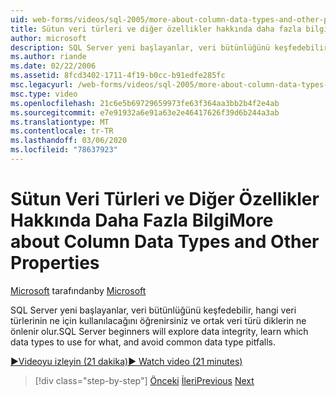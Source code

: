 ```yaml
---
uid: web-forms/videos/sql-2005/more-about-column-data-types-and-other-properties
title: Sütun veri türleri ve diğer özellikler hakkında daha fazla bilgi | Microsoft Docs
author: microsoft
description: SQL Server yeni başlayanlar, veri bütünlüğünü keşfedebilir, hangi veri türlerinin ne için kullanılacağını öğrenirsiniz ve ortak veri türü diklerin ne önlenir olur.
ms.author: riande
ms.date: 02/22/2006
ms.assetid: 8fcd3402-1711-4f19-b0cc-b91edfe285fc
msc.legacyurl: /web-forms/videos/sql-2005/more-about-column-data-types-and-other-properties
msc.type: video
ms.openlocfilehash: 21c6e5b69729659973fe63f364aa3bb2b4f2e4ab
ms.sourcegitcommit: e7e91932a6e91a63e2e46417626f39d6b244a3ab
ms.translationtype: MT
ms.contentlocale: tr-TR
ms.lasthandoff: 03/06/2020
ms.locfileid: "78637923"
---
```

# <a name="more-about-column-data-types-and-other-properties"></a><span data-ttu-id="1c389-103">Sütun Veri Türleri ve Diğer Özellikler Hakkında Daha Fazla Bilgi</span><span class="sxs-lookup"><span data-stu-id="1c389-103">More about Column Data Types and Other Properties</span></span>

<span data-ttu-id="1c389-104">[Microsoft](https://github.com/microsoft) tarafından</span><span class="sxs-lookup"><span data-stu-id="1c389-104">by [Microsoft](https://github.com/microsoft)</span></span>

<span data-ttu-id="1c389-105">SQL Server yeni başlayanlar, veri bütünlüğünü keşfedebilir, hangi veri türlerinin ne için kullanılacağını öğrenirsiniz ve ortak veri türü diklerin ne önlenir olur.</span><span class="sxs-lookup"><span data-stu-id="1c389-105">SQL Server beginners will explore data integrity, learn which data types to use for what, and avoid common data type pitfalls.</span></span>

[<span data-ttu-id="1c389-106">&#9654;Videoyu izleyin (21 dakika)</span><span class="sxs-lookup"><span data-stu-id="1c389-106">&#9654; Watch video (21 minutes)</span></span>](https://channel9.msdn.com/Blogs/ASP-NET-Site-Videos/more-about-column-data-types-and-other-properties)

> [!div class="step-by-step"]
> <span data-ttu-id="1c389-107">[Önceki](understanding-database-tables-and-records.md)
> [İleri](designing-relational-database-tables.md)</span><span class="sxs-lookup"><span data-stu-id="1c389-107">[Previous](understanding-database-tables-and-records.md)
[Next](designing-relational-database-tables.md)</span></span>
